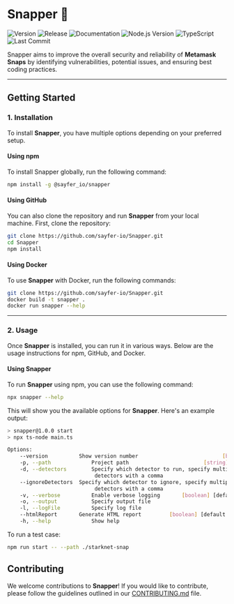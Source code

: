 # Snapper 🐠

![Version](https://img.shields.io/npm/v/@sayfer_io/snapper)
![Release](https://github.com/sayfer-io/Snapper/actions/workflows/release.yaml/badge.svg)
![Documentation](https://github.com/sayfer-io/Snapper/actions/workflows/documentation.yaml/badge.svg)
![Node.js Version](https://img.shields.io/badge/Node.js-v22.3.0-brightgreen)
![TypeScript](https://img.shields.io/badge/types-TypeScript-blue)
![Last Commit](https://img.shields.io/github/last-commit/sayfer-io/Snapper)

Snapper aims to improve the overall security and reliability of **Metamask Snaps** by identifying vulnerabilities, potential issues, and ensuring best coding practices.

---

## Getting Started

### 1. **Installation**

To install **Snapper**, you have multiple options depending on your preferred setup.

#### **Using npm**

To install Snapper globally, run the following command:

```bash
npm install -g @sayfer_io/snapper
```

#### **Using GitHub**

You can also clone the repository and run **Snapper** from your local machine. First, clone the repository:

```bash
git clone https://github.com/sayfer-io/Snapper.git
cd Snapper
npm install
```

#### **Using Docker**

To use **Snapper** with Docker, run the following commands:

```bash
git clone https://github.com/sayfer-io/Snapper.git
docker build -t snapper .
docker run snapper --help
```

---

### 2. **Usage**

Once **Snapper** is installed, you can run it in various ways. Below are the usage instructions for npm, GitHub, and Docker.

#### **Using Snapper**

To run **Snapper** using npm, you can use the following command:

```bash
npx snapper --help
```

This will show you the available options for **Snapper**. Here's an example output:

```bash
> snapper@1.0.0 start
> npx ts-node main.ts

Options:
    --version          Show version number                           [boolean]
    -p, --path             Project path                        [string] [required]
    -d, --detectors        Specify which detector to run, specify multiple
                            detectors with a comma                        [string]
    --ignoreDetectors  Specify which detector to ignore, specify multiple
                            detectors with a comma                        [string]
    -v, --verbose          Enable verbose logging       [boolean] [default: false]
    -o, --output           Specify output file                            [string]
    -l, --logFile          Specify log file                               [string]
    --htmlReport       Generate HTML report         [boolean] [default: false]
    -h, --help             Show help                                     [boolean]
```

To run a test case:

```bash
npm run start -- --path ./starknet-snap
```

## Contributing

We welcome contributions to **Snapper**! If you would like to contribute, please follow the guidelines outlined in our [CONTRIBUTING.md](CONTRIBUTING.md) file.
